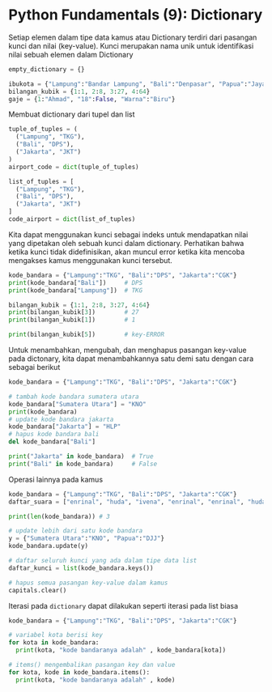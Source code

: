 # Python Fundamentals (9): Dictionary

Setiap elemen dalam tipe data kamus atau Dictionary terdiri dari pasangan kunci dan nilai (key-value). Kunci merupakan nama unik untuk identifikasi nilai sebuah elemen dalam Dictionary

```Python
empty_dictionary = {}

ibukota = {"Lampung":"Bandar Lampung", "Bali":"Denpasar", "Papua":"Jayapura"}
bilangan_kubik = {1:1, 2:8, 3:27, 4:64}
gaje = {1:"Ahmad", "18":False, "Warna":"Biru"}
```

Membuat dictionary dari tupel dan list

```Python
tuple_of_tuples = (
  ("Lampung", "TKG"),
  ("Bali", "DPS"),
  ("Jakarta", "JKT")
)
airport_code = dict(tuple_of_tuples)

list_of_tuples = [
  ("Lampung", "TKG"),
  ("Bali", "DPS"),
  ("Jakarta", "JKT")
]
code_airport = dict(list_of_tuples)
```

Kita dapat menggunakan kunci sebagai indeks untuk mendapatkan nilai yang dipetakan oleh sebuah kunci dalam dictionary. Perhatikan bahwa ketika kunci tidak didefinisikan, akan muncul error ketika kita mencoba mengakses kamus menggunakan kunci tersebut.

```Python
kode_bandara = {"Lampung":"TKG", "Bali":"DPS", "Jakarta":"CGK"} 
print(kode_bandara["Bali"])     # DPS
print(kode_bandara["Lampung"])  # TKG

bilangan_kubik = {1:1, 2:8, 3:27, 4:64} 
print(bilangan_kubik[3])        # 27
print(bilangan_kubik[1])        # 1

print(bilangan_kubik[5])        # key-ERROR
```

Untuk menambahkan, mengubah, dan menghapus pasangan key-value pada dictonary, kita dapat menambahkannya satu demi satu dengan cara sebagai berikut

```Python
kode_bandara = {"Lampung":"TKG", "Bali":"DPS", "Jakarta":"CGK"} 

# tambah kode bandara sumatera utara
kode_bandara["Sumatera Utara"] = "KNO"
print(kode_bandara)
# update kode bandara jakarta
kode_bandara["Jakarta"] = "HLP"
# hapus kode bandara bali
del kode_bandara["Bali"]

print("Jakarta" in kode_bandara)  # True
print("Bali" in kode_bandara)     # False
```

Operasi lainnya pada kamus

```Python
kode_bandara = {"Lampung":"TKG", "Bali":"DPS", "Jakarta":"CGK"} 
daftar_suara = ["enrinal", "huda", "ivena", "enrinal", "enrinal", "huda”", …]

print(len(kode_bandara)) # 3

# update lebih dari satu kode bandara
y = {"Sumatera Utara":"KNO", "Papua":"DJJ"}
kode_bandara.update(y)

# daftar seluruh kunci yang ada dalam tipe data list
daftar_kunci = list(kode_bandara.keys())

# hapus semua pasangan key-value dalam kamus
capitals.clear()
```

Iterasi pada `dictionary` dapat dilakukan seperti iterasi pada list biasa

```Python
kode_bandara = {"Lampung":"TKG", "Bali":"DPS", "Jakarta":"CGK"}

# variabel kota berisi key
for kota in kode_bandara:
  print(kota, "kode bandaranya adalah" , kode_bandara[kota])

# items() mengembalikan pasangan key dan value
for kota, kode in kode_bandara.items():
  print(kota, "kode bandaranya adalah" , kode)
```

<!--
## Latihan (PR)

```Python
# 1. Jack's dictionary
jack = { "name":"Jack Frost",
         "assignment" : [80, 50, 40, 20],
         "test" : [75, 75],
         "lab" : [78.20, 77.20]
       }
# 2. James's dictionary
james = { "name":"James Potter",
          "assignment" : [82, 56, 44, 30],
          "test" : [80, 80],
          "lab" : [67.90, 78.72]
        }
# 3. Dylan's dictionary
dylan = { "name" : "Dylan Rhodes",
          "assignment" : [77, 82, 23, 39],
          "test" : [78, 77],
          "lab" : [80, 80]
        }  
# 4. Jessica's dictionary
jess = { "name" : "Jessica Stone",
         "assignment" : [67, 55, 77, 21],
         "test" : [40, 50],
         "lab" : [69, 44.56]
       }
# 5. Tom's dictionary
tom = { "name" : "Tom Hanks",
        "assignment" : [29, 89, 60, 56],
        "test" : [65, 56],
        "lab" : [50, 40.6]
      }
```
->
